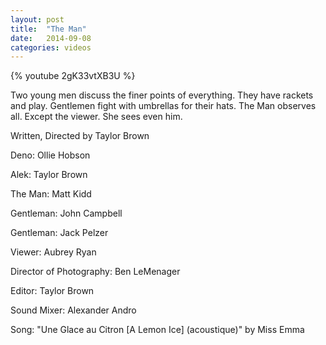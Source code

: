```yaml
---
layout: post
title:  "The Man"
date:   2014-09-08
categories: videos
---
```


{% youtube 2gK33vtXB3U %}

Two young men discuss the finer points of everything. They have rackets and play. Gentlemen fight with umbrellas for their hats. The Man observes all. Except the viewer. She sees even him.

Written, Directed by Taylor Brown

Deno: Ollie Hobson

Alek: Taylor Brown

The Man: Matt Kidd

Gentleman: John Campbell

Gentleman: Jack Pelzer

Viewer: Aubrey Ryan

Director of Photography: Ben LeMenager

Editor: Taylor Brown

Sound Mixer: Alexander Andro

Song: "Une Glace au Citron \[A Lemon Ice] (acoustique)" by Miss Emma